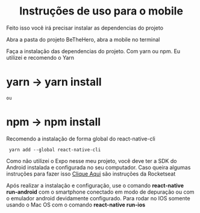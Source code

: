 <h1 align="center">Instruções de uso para o mobile</h1>
 
<p>Feito isso você irá precisar instalar as dependencias do projeto</p>
<p>Abra a pasta do projeto BeTheHero, abra a mobile no terminal</p>

<p>Faça a instalação das dependencias do projeto. Com yarn ou npm. Eu utilizei e recomendo o Yarn</p>

  # yarn -> yarn install 
  
    ou 
    
  # npm -> npm install
  
  <p> Recomendo a instalação de forma global do react-native-cli </p>
  
     yarn add --global react-native-cli
     
  <p> Como não utilizei o Expo nesse meu projeto, você deve ter a SDK do Android instalada e configurada no seu computador. Caso queira algumas instruções para fazer isso <a href="https://docs.rocketseat.dev/ambiente-react-native/introducao">Clique Aqui</a> são instruções da Rocketseat</p>
  
Após realizar a instalação e configuração, use o comando **react-native  run-android** com o smartphone conectado em modo de depuração ou com o emulador android devidamente configurado. Para rodar no IOS somente usando o Mac OS com o comando **react-native run-ios**
  
